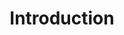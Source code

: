 ---
layout: chapter
title: Introduction
slides:

  - class: title-slide
    content: |

      ![Gather Workshops Logo]([[BASE_URL]]/theme/assets/images/gw_logo.png)

      # Building the Web
      _Create and publish your own web page_
  
    notes: |

      Welcome to Building the Web!

      This workshop is designed to introduce you to the basics of web development through a few short coding challenges.

      By the end of the workshop you will have coded and published your very own web page!




  - content: |

      ## Say hi to your mentors!

      Your mentors are here to help if you get stuck,
      and you can ask them (almost) anything!  

    notes: |

      Your mentors are super friendly, make sure to say hi.

      They actually get paid to do this stuff for a job, which is super cool.

      You can ask them for help with your code, ask them about their day job, or ask them what their favourite colour is.

      They're here to help, so ask them anything :)




  - content: |

      ## Introductions

      What is your:

      - Favourite thing?
      - Super power?
      - First name?
      {:.flex-list}


    notes: |

      Let's quickly go around the room and introduce ourselves.

      Tell us all one of your favourite things - favourite food, sport, hobby, animal, anything!

      If you could choose one super power, which would it be?

      Last of all, tell us your name.




  - content: |

      ## Schedule

      **Web Languages**
      **Basic Layouts**

      _Morning Break_

      **Website Files**
      **Page Design and Layout**

      _Lunch Break_

      **YouTube Videos**
      **Menu Bar**


    notes: |

      Today's workshop is arranged in six different sections.

      In the first part we will look at how the Internet works and what this means for us as coders, plus take a look at the basics of web code languages. 

      After morning tea we will start working on our own websites, so think about a topic! We'll look at the files that run a website and how to make them display what we want.

      After lunch we will add some fancy extras to our site, like some fancy fonts and an interactive gallery. Then we will publish our sites so we can share them with our friends.



  - content: |

      ![Thumbs Up!]([[BASE_URL]]/theme/assets/images/thumbs-up.svg){: height="200"}

      ## Introduction: Complete!

      Excellent! Now that we know the plan, let's get started...

      [Take me to the next chapter!](web-languages.html)

    notes: |

      Excellent! Now that we know the plan, let's get started...
  

---